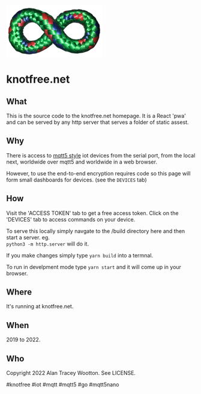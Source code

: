 
![knotfree knot](/KnotFreeKnot256cropped.png)
 # knotfree.net

## What

This is the source code to the knotfree.net homepage. 
It is a React 'pwa' and can be served by any http server that serves a folder of static assest.

## Why

There is access to [mqtt5 style](https://github.com/awootton/mqtt5nano) iot devices from the serial port, from the local next, worldwide over mqtt5 and worldwide in a web browser.

However, to use the end-to-end encryption requires code so this page will form small dashboards for devices. (see the ```DEVICES``` tab)

## How

Visit the 'ACCESS TOKEN' tab to get a free access token. Click on the 'DEVICES' tab to access commands on your device. 

To serve this locally simply navgate to the /build directory here and then start a server. eg.  
```python3 -m http.server```
will do it.

If you make changes simply type ```yarn build``` into a termnal. 

To run in develpment mode type ```yarn start```  and it will come up in your browser.


## Where

It's running at knotfree.net.

## When

2019 to 2022.

## Who 

Copyright 2022 Alan Tracey Wootton. See LICENSE.

#knotfree #iot #mqtt #mqtt5 #go #mqtt5nano
